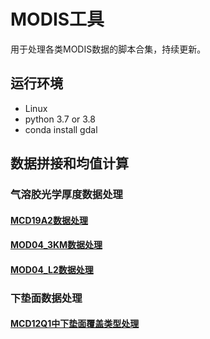 # MODIS工具

用于处理各类MODIS数据的脚本合集，持续更新。

## 运行环境

* Linux
* python 3.7 or 3.8
* conda install gdal

## 数据拼接和均值计算

### 气溶胶光学厚度数据处理

#### [MCD19A2数据处理](MCD19A2.mosaic.average.py)

#### [MOD04_3KM数据处理](MOD04_3KM.mosaic.average.py)

#### [MOD04_L2数据处理](MOD04_L2.mosaic.average.py)

### 下垫面数据处理

#### [MCD12Q1中下垫面覆盖类型处理](MCD12Q1_LULC.mosaic.average.py)
